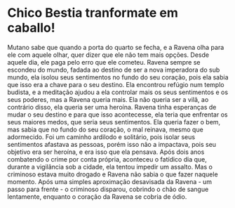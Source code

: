# Chico Bestia tranformate em caballo!

Mutano sabe que quando a porta do quarto se fecha, e a Ravena olha para ele com aquele olhar, quer dizer que ele não tem mais opções. Desde aquele dia, ele paga pelo erro que ele cometeu.
Ravena sempre se escondeu do mundo, fadada ao destino de ser a nova imperadora do sub mundo, ela isolou seus sentimentos no fundo do seu coração, pois ela sabia que isso era a chave para o seu destino.
Ela encontrou refúgio num templo budista, e a meditação ajudou a ela controlar mais os seus sentimentos e os seus poderes, mas a Ravena queria mais. Ela não queria ser a vilã, ao contrário disso, ela queria ser uma heroína.
Ravena tinha esperanças de mudar o seu destino e para que isso acontecesse, ela teria que enfrentar os seus maiores medos, que seria seus sentimentos. Ela queria fazer o bem, mas sabia que no fundo do seu coração, o mal reinava, mesmo que adormecido.
Foi um caminho ardilodo e  solitário, pois isolar seus sentimentos afastava as pessoas, porém isso não a impactava, pois seu objetivo era ser heroína, e era isso que ela pensava.
Após dois anos combatendo o crime por conta própria, aconteceu o fatídico dia que, durante a  vigilância sob a cidade, ela tentou impedir um assalto. Mas o criminoso estava muito drogado e Ravena não sabia o que fazer naquele momento.
Após uma simples aproximação desavisada da Ravena - um passo para frente - o criminoso disparou, cobrindo o chão de sangue lentamente, enquanto o coração da Ravena se cobria de ódio.

